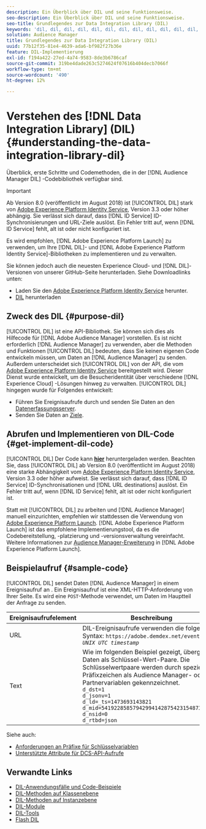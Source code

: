 ```yaml
---
description: Ein Überblick über DIL und seine Funktionsweise.
seo-description: Ein Überblick über DIL und seine Funktionsweise.
seo-title: Grundlegendes zur Data Integration Library (DIL)
keywords: 'dil, dil, dil, dil, dil, dil, dil, dil, dil, dil, dil, dil, dil, dil, dil, dil, dil, dil, dil, dil, dil, dil, dil, dil, dil, dil, dil, dil, dil, dil, dil, dil, dil, dil, dil, dil, dil, dil, dil, dil, dil, dil, dil, dil, dil, dil, dil, dil, dil, dil, dil, dil, dil, dil, dil, dil, dil, dil, dil, dil, dil, dil, dil, dil, dil, dil, dil, dil, dil, dil, dil, dil, dil, dil, dil, dil, dil, dil, dil, dil, dil, dil, dil, dil, '
solution: Audience Manager
title: Grundlegendes zur Data Integration Library (DIL)
uuid: 77b12f35-81e4-4639-ada6-bf982f27b36e
feature: DIL-Implementierung
exl-id: f194a422-27ed-4a74-9583-8de3b6786caf
source-git-commit: 319be4dade263c5274624f07616b404decb7066f
workflow-type: tm+mt
source-wordcount: '490'
ht-degree: 12%

---
```


# Verstehen des [!DNL Data Integration Library] (DIL){#understanding-the-data-integration-library-dil}

Überblick, erste Schritte und Codemethoden, die in der [!DNL Audience Manager DIL] -Codebibliothek verfügbar sind.

>[!IMPORTANT]
>
>Ab Version 8.0 (veröffentlicht im August 2018) ist [!UICONTROL DIL] stark von [Adobe Experience Platform Identity Service](https://experienceleague.adobe.com/docs/id-service/using/home.html), Version 3.3 oder höher abhängig. Sie verlässt sich darauf, dass [!DNL ID Service] ID-Synchronisierungen und URL-Ziele auslöst. Ein Fehler tritt auf, wenn [!DNL ID Service] fehlt, alt ist oder nicht konfiguriert ist.
>
>Es wird empfohlen, [!DNL Adobe Experience Platform Launch] zu verwenden, um Ihre [!DNL DIL]- und [!DNL Adobe Experience Platform Identity Service]-Bibliotheken zu implementieren und zu verwalten.

Sie können jedoch auch die neuesten Experience Cloud- und [!DNL DIL]-Versionen von unserer GitHub-Seite herunterladen. Siehe Downloadlinks unten:

* Laden Sie den [Adobe Experience Platform Identity Service](https://github.com/Adobe-Marketing-Cloud/id-service/releases) herunter.
* [DIL](https://github.com/Adobe-Marketing-Cloud/dil/releases) herunterladen

## Zweck des DIL {#purpose-dil}

[!UICONTROL DIL] ist eine API-Bibliothek. Sie können sich dies als Hilfecode für [!DNL Adobe Audience Manager] vorstellen. Es ist nicht erforderlich [!DNL Audience Manager] zu verwenden, aber die Methoden und Funktionen [!UICONTROL DIL] bedeuten, dass Sie keinen eigenen Code entwickeln müssen, um Daten an [!DNL Audience Manager] zu senden. Außerdem unterscheidet sich [!UICONTROL DIL] von der API, die vom [Adobe Experience Platform Identity Service](https://experienceleague.adobe.com/docs/id-service/using/home.html) bereitgestellt wird. Dieser Dienst wurde entwickelt, um die Besucheridentität über verschiedene [!DNL Experience Cloud] -Lösungen hinweg zu verwalten. [!UICONTROL DIL] hingegen wurde für Folgendes entwickelt:

* Führen Sie Ereignisaufrufe durch und senden Sie Daten an den [Datenerfassungsserver](../reference/system-components/components-data-collection.md).
* Senden Sie Daten an [Ziele](../features/destinations/destinations.md).

## Abrufen und Implementieren von DIL-Code {#get-implement-dil-code}

[!UICONTROL DIL] Der Code kann  **[hier](https://github.com/Adobe-Marketing-Cloud/dil/releases)** heruntergeladen werden. Beachten Sie, dass [!UICONTROL DIL] ab Version 8.0 (veröffentlicht im August 2018) eine starke Abhängigkeit vom [Adobe Experience Platform Identity Service](https://experienceleague.adobe.com/docs/id-service/using/home.html), Version 3.3 oder höher aufweist. Sie verlässt sich darauf, dass [!DNL ID Service] ID-Synchronisationen und [!DNL URL destinations] auslöst. Ein Fehler tritt auf, wenn [!DNL ID Service] fehlt, alt ist oder nicht konfiguriert ist.

Statt mit [!UICONTROL DIL] zu arbeiten und [!DNL Audience Manager] manuell einzurichten, empfehlen wir stattdessen die Verwendung von [Adobe Experience Platform Launch](https://experienceleague.adobe.com/docs/launch/using/home.html). [!DNL Adobe Experience Platform Launch] ist das empfohlene Implementierungstool, da es die Codebereitstellung, -platzierung und -versionsverwaltung vereinfacht. Weitere Informationen zur [Audience Manager-Erweiterung](https://experienceleague.adobe.com/docs/launch/using/extensions-ref/adobe-extension/audience-manager/overview.html) in [!DNL Adobe Experience Platform Launch].

## Beispielaufruf {#sample-code}

[!UICONTROL DIL] sendet Daten  [!DNL Audience Manager] in einem Ereignisaufruf an . Ein Ereignisaufruf ist eine XML-HTTP-Anforderung von Ihrer Seite. Es wird eine `POST`-Methode verwendet, um Daten im Hauptteil der Anfrage zu senden.

| Ereignisaufrufelement | Beschreibung |
|--- |--- |
| URL | DIL-Ereignisaufrufe verwenden die folgende Syntax: `https://adobe.demdex.net/event?_ts =` *`UNIX UTC timestamp`* |
| Text | Wie im folgenden Beispiel gezeigt, übergibt DIL Daten als Schlüssel-Wert-Paare. Die Schlüsselwertpaare werden durch spezielle Präfixzeichen als Audience Manager- oder Partnervariablen gekennzeichnet.<br>`d_dst=1`<br>`d_jsonv=1`<br>`d_ld=_ts=1473693143821`<br>`d_mid=54192285857942994142875423154873503351`<br>`d_nsid=0`<br>`d_rtbd=json`<br> |

Siehe auch:
* [Anforderungen an Präfixe für Schlüsselvariablen](../features/traits/trait-variable-prefixes.md)
* [Unterstützte Attribute für DCS-API-Aufrufe](../api/dcs-intro/dcs-api-reference/dcs-keys.md)

## Verwandte Links

* [DIL-Anwendungsfälle und Code-Beispiele](/help/using/dil/dil-use-cases.md)
* [DIL-Methoden auf Klassenebene ](/help/using/dil/dil-class-overview/dil-start.md)
* [DIL-Methoden auf Instanzebene](/help/using/dil/dil-instance-methods.md)
* [DIL-Module](/help/using/dil/dil-modules.md)
* [DIL-Tools](/help/using/dil/dil-tools.md)
* [Flash DIL](/help/using/dil/dil-flash.md)
